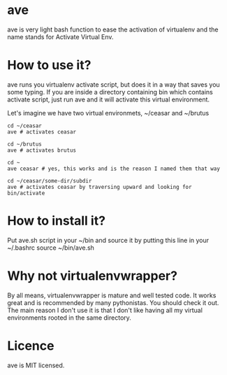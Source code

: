 ave
===

ave is very light bash function to ease the activation of virtualenv and the name
stands for Activate Virtual Env.

How to use it?
==============

ave runs you virtualenv activate script, but does it in a way that saves you some typing.
If you are inside a directory containing bin which contains activate script, just run ave
and it will activate this virtual environment.

Let's imagine we have two virtual environmets, ~/ceasar and ~/brutus

    cd ~/ceasar
    ave # activates ceasar

    cd ~/brutus
    ave # activates brutus

    cd ~
    ave ceasar # yes, this works and is the reason I named them that way

    cd ~/ceasar/some-dir/subdir
    ave # activates ceasar by traversing upward and looking for bin/activate

How to install it?
==================

Put ave.sh script in your ~/bin and source it by putting this line in your ~/.bashrc
source ~/bin/ave.sh

Why not virtualenvwrapper?
==========================

By all means, virtualenvwrapper is mature and well tested code. It works great
and is recommended by many pythonistas. You should check it out.
The main reason I don't use it is that I don't like having all my virtual environments
rooted in the same directory.

Licence
=======

ave is MIT licensed.

